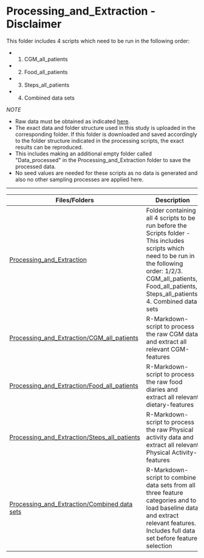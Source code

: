 Processing_and_Extraction - Disclaimer
===

This folder includes 4 scripts which need to be run in the following order: 

* 1. CGM_all_patients
* 2. Food_all_patients
* 3. Steps_all_patients
* 4. Combined data sets

*NOTE*

* Raw data must be obtained as indicated [here](https://github.com/christophvoe/Sweet_Dreams_Ahead_Data_Archive/blob/main/Data/README_DATA.md). 
* The exact data and folder structure used in this study is uploaded in the corresponding folder. If this folder is downloaded and saved accordingly to the folder structure indicated in the processing scripts, the exact results can be reproduced. 
* This includes making an additional empty folder called "Data_processed" in the Processing_and_Extraction folder to save the processed data. 
* No seed values are needed for these scripts as no data is generated and also no other sampling processes are applied here.

---

| Files/Folders                 | Description   |
| -----------------             | ------------- |
[Processing_and_Extraction](https://github.com/christophvoe/Sweet_Dreams_Ahead_Data_Archive/tree/main/Data/Processing_and_Extraction)      |Folder containing all 4 scripts to be run before the Scripts folder - This includes scripts which need to be run in the following order: 1/2/3. CGM_all_patients, Food_all_patients, Steps_all_patients, 4. Combined data sets|
|[Processing_and_Extraction/CGM_all_patients](https://github.com/christophvoe/Sweet_Dreams_Ahead_Data_Archive/blob/main/Data/Processing_and_Extraction/CGM_all_patients.Rmd) |R-Markdown-script to process the raw CGM data and extract all relevant CGM-features|
|[Processing_and_Extraction/Food_all_patients](https://github.com/christophvoe/Sweet_Dreams_Ahead_Data_Archive/blob/main/Data/Processing_and_Extraction/Food_all_patients.Rmd) |R-Markdown-script to process the raw food diaries and extract all relevant dietary-features|
|[Processing_and_Extraction/Steps_all_patients](https://github.com/christophvoe/Sweet_Dreams_Ahead_Data_Archive/blob/main/Data/Processing_and_Extraction/Steps_all_patients.Rmd) |R-Markdown-script to process the raw Physical activity data and extract all relevant Physical Activity-features|
|[Processing_and_Extraction/Combined data sets](https://github.com/christophvoe/Sweet_Dreams_Ahead_Data_Archive/blob/main/Data/Processing_and_Extraction/Combined%20data%20sets.Rmd) |R-Markdown-script to combine data sets from all three feature categories and to load baseline data and extract relevant features. Includes full data set before feature selection|
